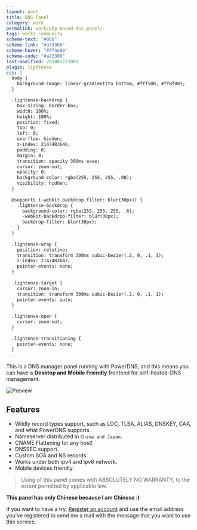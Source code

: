 ```yaml
---
layout: post
title: DNS Panel
category: work
permalink: work/php-based-dns-panel/
tags: works_community 
scheme-text: "#000"
scheme-link: "#a73300"
scheme-hover: "#ff4e00"
scheme-code: "#a73300"
last-modified: 201801221001
plugin: lightense
css: |
  body {
    background-image: linear-gradient(to bottom, #fff500, #ff8f00);
  }

  .lightense-backdrop {
    box-sizing: border-box;
    width: 100%;
    height: 100%;
    position: fixed;
    top: 0;
    left: 0;
    overflow: hidden;
    z-index: 2147483646;
    padding: 0;
    margin: 0;
    transition: opacity 300ms ease;
    cursor: zoom-out;
    opacity: 0;
    background-color: rgba(255, 255, 255, .98);
    visibility: hidden;
  }
  
  @supports (-webkit-backdrop-filter: blur(30px)) {
    .lightense-backdrop {
      background-color: rgba(255, 255, 255, .6);
      -webkit-backdrop-filter: blur(30px);
      backdrop-filter: blur(30px);
    }
  }
  
  .lightense-wrap {
    position: relative;
    transition: transform 300ms cubic-bezier(.2, 0, .1, 1);
    z-index: 2147483647;
    pointer-events: none;
  }
  
  .lightense-target {
    cursor: zoom-in;
    transition: transform 300ms cubic-bezier(.2, 0, .1, 1);
    pointer-events: auto;
  }
  
  .lightense-open {
    cursor: zoom-out;
  }
  
  .lightense-transitioning {
    pointer-events: none;
  }
---
```


This is a DNS manager panel running with PowerDNS, and this means you can have a **Desktop and Mobile Friendly** frontend for self-hosted-DNS management.

<p class="browser"><img src="https://img.ifengge.cn/images/imageb5570.png" alt="Preview"></p>

## Features
- Wildly record types support, such as LOC, TLSA, ALIAS, DNSKEY, CAA, and what PowerDNS supports.
- Nameserver distributed in ```China and Japan```.
- CNAME Flattening for any host!
- DNSSEC support.
- Custom SOA and NS records.
- Works under both ipv4 and ipv6 network.
- Mobile devices friendly.

> Using of this panel comes with ABSOLUTELY NO WARRANTY, to the extent
permitted by applicable law.

**This panel has only Chinese because I am Chinese :)**

If you want to have a try, [Register an account](https://account.ifengge.cn/register/) and use the email address you've registered to send me a mail with the message that you want to use this service.